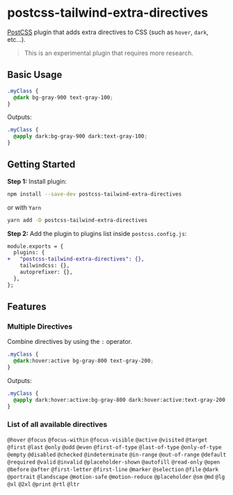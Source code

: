 # postcss-tailwind-extra-directives

[PostCSS] plugin that adds extra directives to CSS (such as `hover`, `dark`, etc...).

> This is an experimental plugin that requires more research.

[postcss]: https://github.com/postcss/postcss

## Basic Usage

```css
.myClass {
  @dark bg-gray-900 text-gray-100;
}
```

Outputs:

```css
.myClass {
  @apply dark:bg-gray-900 dark:text-gray-100;
}
```

## Getting Started

**Step 1:** Install plugin:

```sh
npm install --save-dev postcss-tailwind-extra-directives
```

or with `Yarn`

```sh
yarn add -D postcss-tailwind-extra-directives
```

**Step 2:** Add the plugin to plugins list inside `postcss.config.js`:

```diff
module.exports = {
  plugins: {
+   "postcss-tailwind-extra-directives": {},
    tailwindcss: {},
    autoprefixer: {},
  },
};
```

## Features

### Multiple Directives

Combine directives by using the `:` operator.

```css
.myClass {
  @dark:hover:active bg-gray-800 text-gray-200;
}
```

Outputs:

```css
.myClass {
  @apply dark:hover:active:bg-gray-800 dark:hover:active:text-gray-200;
}
```

### List of all available directives

`@hover`
`@focus`
`@focus-within`
`@focus-visible`
`@active`
`@visited`
`@target`
`@first`
`@last`
`@only`
`@odd`
`@even`
`@first-of-type`
`@last-of-type`
`@only-of-type`
`@empty`
`@disabled`
`@checked`
`@indeterminate`
`@in-range`
`@out-of-range`
`@default`
`@required`
`@valid`
`@invalid`
`@placeholder-shown`
`@autofill`
`@read-only`
`@open`
`@before`
`@after`
`@first-letter`
`@first-line`
`@marker`
`@selection`
`@file`
`@dark`
`@portrait`
`@landscape`
`@motion-safe`
`@motion-reduce`
`@placeholder`
`@sm`
`@md`
`@lg`
`@xl`
`@2xl`
`@print`
`@rtl`
`@ltr`
